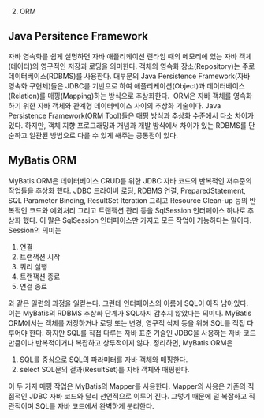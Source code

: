 2. ORM

## Java Persitence Framework
 자바 영속화를 쉽게 설명하면 자바 애플리케이션 런타임 때의 메모리에 있는 자바 객체(데이터)의 영구적인 저장과 로딩을 의미한다. 객체의 영속화 장소(Repository)는 주로 데이터베이스(RDBMS)를 사용한다. 대부분의 Java Persistence Framework(자바 영속화 구현체)들은 JDBC를 기반으로 하여 애플리케이션(Object)과 데이터베이스(Relation)를 매핑(Mapping)하는 방식으로 추상화한다. 
 ORM은 자바 객체를 영속화 하기 위한 자바 객체와 관계형 데이터베이스 사이의 추상화 기술이다. Java Persistence Framework(ORM Tool)들은 매핑 방식과 추상화 수준에서 다소 차이가 있다. 하지만, 객체 지향 프로그래밍과 개념과 개발 방식에서 차이가 있는 RDBMS를 단순하고 일관된 방법으로 다룰 수 있게 해주는 공통점이 있다.

## MyBatis ORM
 MyBatis ORM은 데이터베이스 CRUD를 위한 JDBC 자바 코드의 반복적인 저수준의 작업들을 추상화 했다. JDBC 드라이버 로딩, RDBMS 연결, PreparedStatement, SQL Parameter Binding, ResultSet Iteration 그리고 Resource Clean-up 등의 반복적인 코드와 예외처리 그리고 트랜잭션 관리 등을 SqlSession 인터페이스 하나로 추상화 했다. 이 말은 SqlSession 인터페이스만 가지고 모든 작업이 가능하다는 말이다. Session의 의미는

1.  연결
2.  트랜잭션 시작
3.  쿼리 실행
4.  트랜잭션 종료
5.  연결 종료

 와 같은 일련의 과정을 일컫는다. 그런데 인터페이스의 이름에 SQL이 아직 남아있다. 이는 MyBatis의 RDBMS 추상화 단계가 SQL까지 감추지 않았다는 의미다. MyBatis ORM에서는 객체를 저장하거나 로딩 또는 변경, 영구적 삭제 등을 위해 SQL를 직접 다루어야 한다. 하지만 SQL를 직접 다루는 자바 표준 기술인 JDBC을 사용하는 자바 코드만큼이나 반복적이거나 복잡하고 상투적이지 않다. 정리하면, MyBatis ORM은

1.  SQL를 중심으로 SQL의 파라미터를 자바 객체와 매핑한다.
2.  select SQL문의 결과(ResultSet)를 자바 객체와 매핑한다.

 이 두 가지 매핑 작업은 MyBatis의 Mapper를 사용한다. Mapper의 사용은 기존의 직접적인 JDBC 자바 코드와 달리 선언적으로 이루어 진다. 그렇기 때문에 덜 복잡하고 직관적이며 SQL를 자바 코드에서 완벽하게 분리한다.